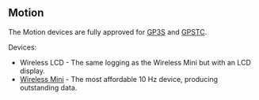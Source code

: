 ## Motion

The Motion devices are fully approved for [GP3S](https://www.gps-speedsurfing.com/default.aspx?mnu=item&item=gpsother) and [GPSTC](https://www.gpsteamchallenge.com.au/pages/rules).

Devices:

- Wireless LCD - The same logging as the Wireless Mini but with an LCD display.
- [Wireless Mini](mini/README.md) - The most affordable 10 Hz device, producing outstanding data.

